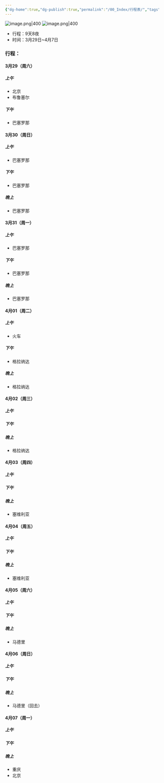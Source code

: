 ```yaml
---
{"dg-home":true,"dg-publish":true,"permalink":"/00_Index/行程表/","tags":["gardenEntry"],"dgPassFrontmatter":true}
---
```


![image.png|400](https://obsidan-1314364309.cos.ap-beijing.myqcloud.com/obsidan/20250302032122364.png)
![image.png|400](https://obsidan-1314364309.cos.ap-beijing.myqcloud.com/obsidan/20250302032348414.png)



+ 行程：9天8夜
+ 时间：3月29日~4月7日


### 行程：
#### 3月29（周六）
##### 上午
+ 北京
+ 布鲁塞尔
##### 下午
+ 巴塞罗那
#### 3月30（周日）
##### 上午
+ 巴塞罗那
##### 下午
+  巴塞罗那
##### 晚上
+ 巴塞罗那
#### 3月31（周一）
##### 上午
+ 巴塞罗那
##### 下午
+ 巴塞罗那
##### 晚上
+ 巴塞罗那
#### 4月01（周二）
##### 上午
+ 火车
##### 下午
+ 格拉纳达
##### 晚上
+ 格拉纳达
#### 4月02（周三）
##### 上午
##### 下午
##### 晚上
+ 格拉纳达
#### 4月03（周四）
##### 上午
##### 下午
##### 晚上
+ 塞维利亚
#### 4月04（周五）
##### 上午
##### 下午
##### 晚上
+ 塞维利亚
#### 4月05（周六）
##### 上午
##### 下午
##### 晚上
 + 马德里
#### 4月06（周日）
##### 上午
##### 下午
##### 晚上
+ 马德里（回去）
#### 4月07（周一）
##### 上午
##### 下午
##### 晚上
+ 重庆
+ 北京

	